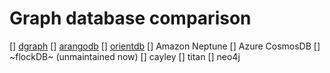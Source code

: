 # Graph database comparison

[] [dgraph](dgraph)
[] [arangodb](arangodb)
[] [orientdb](orientdb)
[] Amazon Neptune
[] Azure CosmosDB
[] ~flockDB~ (unmaintained now)
[] cayley
[] titan
[] neo4j
